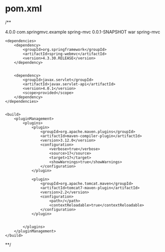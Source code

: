 # pom.xml

/**

<project xmlns="http://maven.apache.org/POM/4.0.0"
	xmlns:xsi="http://www.w3.org/2001/XMLSchema-instance"
	xsi:schemaLocation="http://maven.apache.org/POM/4.0.0 http://maven.apache.org/xsd/maven-4.0.0.xsd">
	<modelVersion>4.0.0</modelVersion>
	<groupId>com.springmvc.example</groupId>
	<artifactId>spring-mvc</artifactId>
	<version>0.0.1-SNAPSHOT</version>
	<packaging>war</packaging>
	<name>spring-mvc</name>

	<dependencies>
		<dependency>
			<groupId>org.springframework</groupId>
			<artifactId>spring-webmvc</artifactId>
			<version>4.3.30.RELEASE</version>
		</dependency>


		<dependency>
			<groupId>javax.servlet</groupId>
			<artifactId>javax.servlet-api</artifactId>
			<version>4.0.1</version>
			<scope>provided</scope>
		</dependency>
	</dependencies>


	<build>
		<pluginManagement>
			<plugins>
				<plugin>
					<groupId>org.apache.maven.plugins</groupId>
					<artifactId>maven-compiler-plugin</artifactId>
					<version>3.12.0</version>
					<configuration>
						<verbose>true</verbose>
						<source>17</source>
						<target>17</target>
						<showWarnings>true</showWarnings>
					</configuration>
				</plugin>

				<plugin>
					<groupId>org.apache.tomcat.maven</groupId>
					<artifactId>tomcat7-maven-plugin</artifactId>
					<version>2.2</version>
					<configuration>
						<path>/</path>
						<contextReloadable>true</contextReloadable>
					</configuration>
				</plugin>


			</plugins>
		</pluginManagement>
	</build>

</project>

**/
